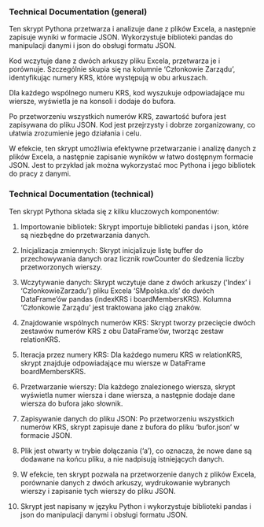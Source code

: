 <!-- @format -->

### Technical Documentation (general)

Ten skrypt Pythona przetwarza i analizuje dane z plików Excela, a następnie
zapisuje wyniki w formacie JSON. Wykorzystuje biblioteki pandas do manipulacji
danymi i json do obsługi formatu JSON.

Kod wczytuje dane z dwóch arkuszy pliku Excela, przetwarza je i porównuje.
Szczególnie skupia się na kolumnie ‘Członkowie Zarządu’, identyfikując numery
KRS, które występują w obu arkuszach.

Dla każdego wspólnego numeru KRS, kod wyszukuje odpowiadające mu wiersze,
wyświetla je na konsoli i dodaje do bufora.

Po przetworzeniu wszystkich numerów KRS, zawartość bufora jest zapisywana do
pliku JSON. Kod jest przejrzysty i dobrze zorganizowany, co ułatwia zrozumienie
jego działania i celu.

W efekcie, ten skrypt umożliwia efektywne przetwarzanie i analizę danych z
plików Excela, a następnie zapisanie wyników w łatwo dostępnym formacie JSON.
Jest to przykład jak można wykorzystać moc Pythona i jego bibliotek do pracy z
danymi.

### Technical Documentation (technical)

Ten skrypt Pythona składa się z kilku kluczowych komponentów:

1. Importowanie bibliotek: Skrypt importuje biblioteki pandas i json, które są
   niezbędne do przetwarzania danych.
2. Inicjalizacja zmiennych: Skrypt inicjalizuje listę buffer do przechowywania
   danych oraz licznik rowCounter do śledzenia liczby przetworzonych wierszy.
3. Wczytywanie danych: Skrypt wczytuje dane z dwóch arkuszy (‘Index’ i
   ‘CzlonkowieZarzadu’) pliku Excela ‘SMpolska.xls’ do dwóch DataFrame’ów pandas
   (indexKRS i boardMembersKRS). Kolumna ‘Członkowie Zarządu’ jest traktowana
   jako ciąg znaków.

4. Znajdowanie wspólnych numerów KRS: Skrypt tworzy przecięcie dwóch zestawów
   numerów KRS z obu DataFrame’ów, tworząc zestaw relationKRS.
5. Iteracja przez numery KRS: Dla każdego numeru KRS w relationKRS, skrypt
   znajduje odpowiadające mu wiersze w DataFrame boardMembersKRS.
6. Przetwarzanie wierszy: Dla każdego znalezionego wiersza, skrypt wyświetla
   numer wiersza i dane wiersza, a następnie dodaje dane wiersza do bufora jako
   słownik.
7. Zapisywanie danych do pliku JSON: Po przetworzeniu wszystkich numerów KRS,
   skrypt zapisuje dane z bufora do pliku ‘bufor.json’ w formacie JSON.

8. Plik jest otwarty w trybie dołączania (‘a’), co oznacza, że nowe dane są
   dodawane na końcu pliku, a nie nadpisują istniejących danych.
9. W efekcie, ten skrypt pozwala na przetworzenie danych z plików Excela,
   porównanie danych z dwóch arkuszy, wydrukowanie wybranych wierszy i zapisanie
   tych wierszy do pliku JSON.
10. Skrypt jest napisany w języku Python i wykorzystuje biblioteki pandas i json
    do manipulacji danymi i obsługi formatu JSON.

